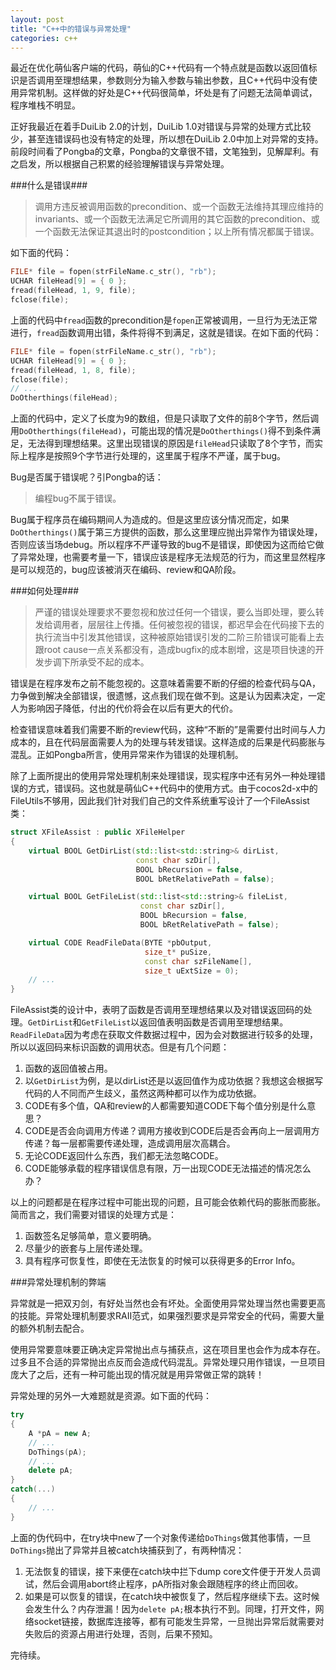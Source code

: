 ```yaml
---
layout: post
title: "C++中的错误与异常处理"
categories: c++
---
```


最近在优化萌仙客户端的代码，萌仙的C++代码有一个特点就是函数以返回值标识是否调用至理想结果，参数则分为输入参数与输出参数，且C++代码中没有使用异常机制。这样做的好处是C++代码很简单，坏处是有了问题无法简单调试，程序堆栈不明显。

正好我最近在着手DuiLib 2.0的计划，DuiLib 1.0对错误与异常的处理方式比较少，甚至连错误码也没有特定的处理，所以想在DuiLib 2.0中加上对异常的支持。前段时间看了Pongba的文章，Pongba的文章很不错，文笔独到，见解犀利。有之启发，所以根据自己积累的经验理解错误与异常处理。

###什么是错误###
>调用方违反被调用函数的precondition、或一个函数无法维持其理应维持的invariants、或一个函数无法满足它所调用的其它函数的precondition、或一个函数无法保证其退出时的postcondition；以上所有情况都属于错误。

如下面的代码：

``` c++
FILE* file = fopen(strFileName.c_str(), "rb");
UCHAR fileHead[9] = { 0 };
fread(fileHead, 1, 9, file);
fclose(file);
```

上面的代码中```fread```函数的precondition是```fopen```正常被调用，一旦行为无法正常进行，```fread```函数调用出错，条件将得不到满足，这就是错误。在如下面的代码：  

``` c++
FILE* file = fopen(strFileName.c_str(), "rb");
UCHAR fileHead[9] = { 0 };
fread(fileHead, 1, 8, file);
fclose(file);
// ...
DoOtherthings(fileHead);
```

上面的代码中，定义了长度为9的数组，但是只读取了文件的前8个字节，然后调用```DoOtherthings(fileHead)```，可能出现的情况是```DoOtherthings()```得不到条件满足，无法得到理想结果。这里出现错误的原因是```fileHead```只读取了8个字节，而实际上程序是按照9个字节进行处理的，这里属于程序不严谨，属于bug。

Bug是否属于错误呢？引Pongba的话：  
>编程bug不属于错误。

Bug属于程序员在编码期间人为造成的。但是这里应该分情况而定，如果```DoOtherthings()```属于第三方提供的函数，那么这里理应抛出异常作为错误处理，否则应该当场debug。所以程序不严谨导致的bug不是错误，即使因为这而给它做了异常处理，也需要考量一下，错误应该是程序无法规范的行为，而这里显然程序是可以规范的，bug应该被消灭在编码、review和QA阶段。
  
###如何处理###
> 严谨的错误处理要求不要忽视和放过任何一个错误，要么当即处理，要么转发给调用者，层层往上传播。任何被忽视的错误，都迟早会在代码接下去的执行流当中引发其他错误，这种被原始错误引发的二阶三阶错误可能看上去跟root cause一点关系都没有，造成bugfix的成本剧增，这是项目快速的开发步调下所承受不起的成本。

错误是在程序发布之前不能忽视的。这意味着需要不断的仔细的检查代码与QA，力争做到解决全部错误，很遗憾，这点我们现在做不到。这是认为因素决定，一定人为影响因子降低，付出的代价将会在以后有更大的代价。

检查错误意味着我们需要不断的review代码，这种“不断的”是需要付出时间与人力成本的，且在代码层面需要人为的处理与转发错误。这样造成的后果是代码膨胀与混乱。正如Pongba所言，使用异常来作为错误的处理机制。

除了上面所提出的使用异常处理机制来处理错误，现实程序中还有另外一种处理错误的方式，错误码。这也就是萌仙C++代码中的使用方式。由于cocos2d-x中的FileUtils不够用，因此我们针对我们自己的文件系统重写设计了一个FileAssist类：  

``` c++
struct XFileAssist : public XFileHelper
{
	virtual BOOL GetDirList(std::list<std::string>& dirList, 
							const char szDir[], 
							BOOL bRecursion = false, 
							BOOL bRetRelativePath = false);

	virtual BOOL GetFileList(std::list<std::string>& fileList, 
							 const char szDir[], 
							 BOOL bRecursion = false, 
							 BOOL bRetRelativePath = false);

	virtual CODE ReadFileData(BYTE *pbOutput, 
							  size_t* puSize, 
							  const char szFileName[], 
							  size_t uExtSize = 0);
	// ...
}
```

FileAssist类的设计中，表明了函数是否调用至理想结果以及对错误返回码的处理。```GetDirList```和```GetFileList```以返回值表明函数是否调用至理想结果。```ReadFileData```因为考虑在获取文件数据过程中，因为会对数据进行较多的处理，所以以返回码来标识函数的调用状态。但是有几个问题：  

1. 函数的返回值被占用。    
2. 以```GetDirList```为例，是以dirList还是以返回值作为成功依据？我想这会根据写代码的人不同而产生歧义，虽然这两种都可以作为成功依据。  
3. CODE有多个值，QA和review的人都需要知道CODE下每个值分别是什么意思？  
4. CODE是否会向调用方传递？调用方接收到CODE后是否会再向上一层调用方传递？每一层都需要传递处理，造成调用层次高耦合。  
5. 无论CODE返回什么东西，我们都无法忽略CODE。  
6. CODE能够承载的程序错误信息有限，万一出现CODE无法描述的情况怎么办？  


以上的问题都是在程序过程中可能出现的问题，且可能会依赖代码的膨胀而膨胀。简而言之，我们需要对错误的处理方式是：  

1. 函数签名足够简单，意义要明确。  
2. 尽量少的嵌套与上层传递处理。
3. 具有程序可恢复性，即使在无法恢复的时候可以获得更多的Error Info。  

###异常处理机制的弊端

异常就是一把双刃剑，有好处当然也会有坏处。全面使用异常处理当然也需要更高的技能。异常处理机制要求RAII范式，如果强烈要求是异常安全的代码，需要大量的额外机制去配合。

使用异常要意味要正确决定异常抛出点与捕获点，这在项目里也会作为成本存在。过多且不合适的异常抛出点反而会造成代码混乱。异常处理只用作错误，一旦项目庞大了之后，还有一种可能出现的情况就是用异常做正常的跳转！

异常处理的另外一大难题就是资源。如下面的代码：

``` c++
try
{
	A *pA = new A;
	// ...
	DoThings(pA);
	// ...
	delete pA;
}
catch(...)
{
	// ...
}
```

上面的伪代码中，在try块中new了一个对象传递给```DoThings```做其他事情，一旦```DoThings```抛出了异常并且被catch块捕获到了，有两种情况：

1. 无法恢复的错误，接下来便在catch块中拦下dump core文件便于开发人员调试，然后会调用abort终止程序，pA所指对象会跟随程序的终止而回收。
2. 如果是可以恢复的错误，在catch块中被恢复了，然后程序继续下去。这时候会发生什么？内存泄漏！因为```delete pA;```根本执行不到。同理，打开文件，网络socket链接，数据库连接等，都有可能发生异常，一旦抛出异常后就需要对失败后的资源占用进行处理，否则，后果不预知。


完待续。